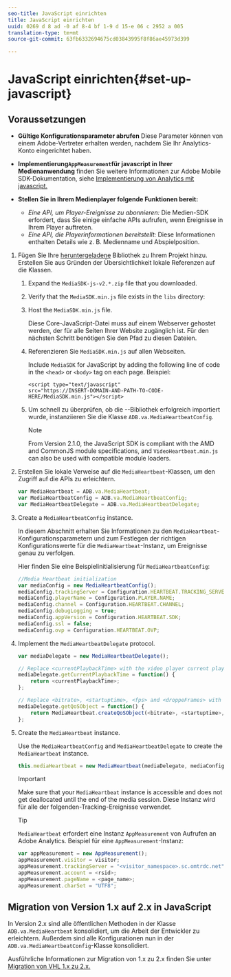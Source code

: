 ```yaml
---
seo-title: JavaScript einrichten
title: JavaScript einrichten
uuid: 0269 d 8 ad -0 af 8-4 bf 1-9 d 15-e 06 c 2952 a 005
translation-type: tm+mt
source-git-commit: 63fb6332694675cd03843995f8f86ae45973d399

---
```



# JavaScript einrichten{#set-up-javascript}

## Voraussetzungen

* **Gültige Konfigurationsparameter
abrufen** Diese Parameter können von einem Adobe-Vertreter erhalten werden, nachdem Sie Ihr Analytics-Konto eingerichtet haben.
* **Implementierung`AppMeasurement`für javascript in Ihrer Medienanwendung**
finden Sie weitere Informationen zur Adobe Mobile SDK-Dokumentation, siehe [Implementierung von Analytics mit javascript.](https://marketing.adobe.com/resources/help/en_US/sc/implement/js_implementation.html)

* **Stellen Sie in Ihrem Medienplayer folgende Funktionen bereit:**

   * *Eine API, um Player-Ereignisse zu abonnieren:* Die Medien-SDK erfordert, dass Sie einige einfache APIs aufrufen, wenn Ereignisse in Ihrem Player auftreten.
   * *Eine API, die Playerinformationen bereitstellt:* Diese Informationen enthalten Details wie z. B. Medienname und Abspielposition.

1. Fügen Sie Ihre [heruntergeladene](../../sdk-implement/download-sdks.md#section_551A10AD7880426BB29AE52482BB4211) Bibliothek zu Ihrem Projekt hinzu. Erstellen Sie aus Gründen der Übersichtlichkeit lokale Referenzen auf die Klassen.

   1. Expand the `MediaSDK-js-v2.*.zip` file that you downloaded.
   1. Verify that the `MediaSDK.min.js` file exists in the `libs` directory:

   1. Host the `MediaSDK.min.js` file.

      Diese Core-JavaScript-Datei muss auf einem Webserver gehostet werden, der für alle Seiten Ihrer Website zugänglich ist. Für den nächsten Schritt benötigen Sie den Pfad zu diesen Dateien.

   1. Referenzieren Sie `MediaSDK.min.js` auf allen Webseiten.

      Include `MediaSDK` for JavaScript by adding the following line of code in the `<head>` or `<body>` tag on each page. Beispiel:

      ```
      <script type="text/javascript" 
      src="https://INSERT-DOMAIN-AND-PATH-TO-CODE-HERE/MediaSDK.min.js"></script>
      ```

   1. Um schnell zu überprüfen, ob die --Bibliothek erfolgreich importiert wurde, instanziieren Sie die Klasse `ADB.va.MediaHeartbeatConfig`.

      >[!NOTE]
      >
      >From Version 2.1.0, the JavaScript SDK is compliant with the AMD and CommonJS module specifications, and `VideoHeartbeat.min.js` can also be used with compatible module loaders.

1. Erstellen Sie lokale Verweise auf die `MediaHeartbeat`-Klassen, um den Zugriff auf die APIs zu erleichtern.

   ```js
   var MediaHeartbeat = ADB.va.MediaHeartbeat; 
   var MediaHeartbeatConfig = ADB.va.MediaHeartbeatConfig; 
   var MediaHeartbeatDelegate = ADB.va.MediaHeartbeatDelegate; 
   ```

1. Create a `MediaHeartbeatConfig` instance.

   In diesem Abschnitt erhalten Sie Informationen zu den `MediaHeartbeat`-Konfigurationsparametern und zum Festlegen der richtigen Konfigurationswerte für die `MediaHeartbeat`-Instanz, um Ereignisse genau zu verfolgen.

   Hier finden Sie eine Beispielinitialisierung für `MediaHeartbeatConfig`:

   ```js
   //Media Heartbeat initialization 
   var mediaConfig = new MediaHeartbeatConfig(); 
   mediaConfig.trackingServer = Configuration.HEARTBEAT.TRACKING_SERVER; 
   mediaConfig.playerName = Configuration.PLAYER.NAME; 
   mediaConfig.channel = Configuration.HEARTBEAT.CHANNEL; 
   mediaConfig.debugLogging = true; 
   mediaConfig.appVersion = Configuration.HEARTBEAT.SDK; 
   mediaConfig.ssl = false; 
   mediaConfig.ovp = Configuration.HEARTBEAT.OVP; 
   ```

1. Implement the `MediaHeartbeatDelegate` protocol.

   ```js
   var mediaDelegate = new MediaHeartbeatDelegate(); 
   
   // Replace <currentPlaybackTime> with the video player current playback time 
   mediaDelegate.getCurrentPlaybackTime = function() { 
       return <currentPlaybackTime>; 
   }; 
   
   // Replace <bitrate>, <startuptime>, <fps> and <droppeFrames> with the current playback QoS values.  
   mediaDelegate.getQoSObject = function() { 
       return MediaHeartbeat.createQoSObject(<bitrate>, <startuptime>, <fps>, <droppedFrames>); 
   };
   ```

1. Create the `MediaHeartbeat` instance.

   Use the `MediaHeartbeatConfig` and `MediaHeartbeatDelegate` to create the `MediaHeartbeat` instance.

   ```js
   this.mediaHeartbeat = new MediaHeartbeat(mediaDelegate, mediaConfig, appMeasurement);
   ```

   >[!IMPORTANT]
   >
   >Make sure that your `MediaHeartbeat` instance is accessible and does not get deallocated until the end of the media session. Diese Instanz wird für alle der folgenden-Tracking-Ereignisse verwendet.

   >[!TIP]
   >
   >`MediaHeartbeat` erfordert eine Instanz `AppMeasurement` von Aufrufen an Adobe Analytics. Beispiel für eine `AppMeasurement`-Instanz:

   ```js
   var appMeasurement = new AppMeasurement(); 
   appMeasurement.visitor = visitor; 
   appMeasurement.trackingServer = "<visitor_namespace>.sc.omtrdc.net"; 
   appMeasurement.account = <rsid>; 
   appMeasurement.pageName = <page_name>; 
   appMeasurement.charSet = "UTF­8";
   ```

## Migration von Version 1.x auf 2.x in JavaScript

In Version 2.x sind alle öffentlichen Methoden in der Klasse `ADB.va.MediaHeartbeat` konsolidiert, um die Arbeit der Entwickler zu erleichtern. Außerdem sind alle Konfigurationen nun in der `ADB.va.MediaHeartbeatConfig`-Klasse konsolidiert.

Ausführliche Informationen zur Migration von 1.x zu 2.x finden Sie unter [Migration von VHL 1.x zu 2.x.](../../sdk-implement/va-1x-to-2x/mig-1x-2x-overview.md)
